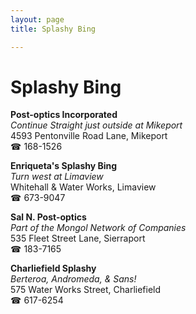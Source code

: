 ```yaml
---
layout: page 
title: Splashy Bing

---
```



# Splashy Bing


 **Post-optics Incorporated**  
_Continue Straight just outside at Mikeport_  
4593 Pentonville Road Lane, Mikeport  
☎ 168-1526

**Enriqueta's Splashy Bing**  
_Turn west at Limaview_  
Whitehall & Water Works, Limaview  
☎ 673-9047

**Sal N. Post-optics**  
_Part of the Mongol Network of Companies_  
535 Fleet Street Lane, Sierraport  
☎ 183-7165

**Charliefield Splashy**  
_Berteroa, Andromeda, & Sans!_  
575 Water Works Street, Charliefield  
☎ 617-6254

